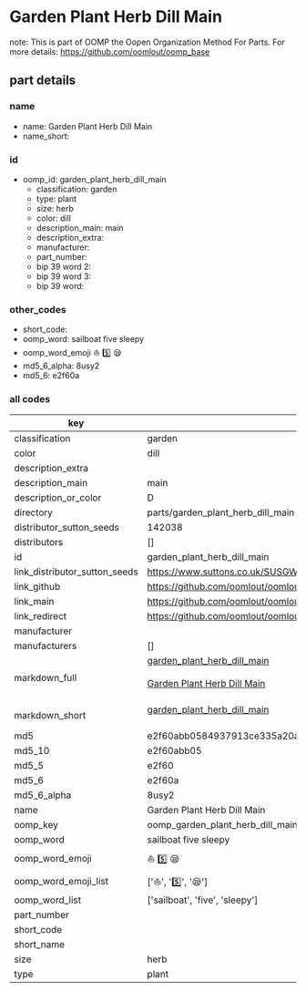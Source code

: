# Garden Plant Herb Dill Main  

note: This is part of OOMP the Oopen Organization Method For Parts. For more details: https://github.com/oomlout/oomp_base

##  part details
  







### name
* name: Garden Plant Herb Dill Main
* name_short: 
### id
* oomp_id: garden_plant_herb_dill_main
  * classification: garden
  * type: plant
  * size: herb
  * color: dill
  * description_main: main
  * description_extra: 
  * manufacturer: 
  * part_number: 
  * bip 39 word 2: 
  * bip 39 word 3: 
  * bip 39 word: 

### other_codes
* short_code: 
* oomp_word: sailboat five sleepy
* oomp_word_emoji :sailboat: :five: :sleepy:
* md5_6_alpha: 8usy2
* md5_6: e2f60a









### all codes 
| key | value |  
| --- | --- |  
| classification | garden |  
| color | dill |  
| description_extra |  |  
| description_main | main |  
| description_or_color | D  |  
| directory | parts/garden_plant_herb_dill_main |  
| distributor_sutton_seeds | 142038 |  
| distributors | [] |  
| id | garden_plant_herb_dill_main |  
| link_distributor_sutton_seeds | https://www.suttons.co.uk/SUSGWE56/dill-herb-seeds_mh-52849 |  
| link_github | https://github.com/oomlout/oomlout_oomp_version_1_messy/tree/main/parts/garden_plant_herb_dill_main |  
| link_main | https://github.com/oomlout/oomlout_oomp_version_1_messy/tree/main/parts/garden_plant_herb_dill_main |  
| link_redirect | https://github.com/oomlout/oomlout_oomp_version_1_messy/tree/main/parts/garden_plant_herb_dill_main |  
| manufacturer |  |  
| manufacturers | [] |  
| markdown_full | [garden_plant_herb_dill_main](none)<br>[](none)<br>[Garden Plant Herb Dill Main](none)<br><br> |  
| markdown_short | [garden_plant_herb_dill_main](none)<br><br> |  
| md5 | e2f60abb0584937913ce335a20a76d4d |  
| md5_10 | e2f60abb05 |  
| md5_5 | e2f60 |  
| md5_6 | e2f60a |  
| md5_6_alpha | 8usy2 |  
| name | Garden Plant Herb Dill Main |  
| oomp_key | oomp_garden_plant_herb_dill_main |  
| oomp_word | sailboat five sleepy |  
| oomp_word_emoji | :sailboat: :five: :sleepy: |  
| oomp_word_emoji_list | [':sailboat:', ':five:', ':sleepy:'] |  
| oomp_word_list | ['sailboat', 'five', 'sleepy'] |  
| part_number |  |  
| short_code |  |  
| short_name |  |  
| size | herb |  
| type | plant |  
